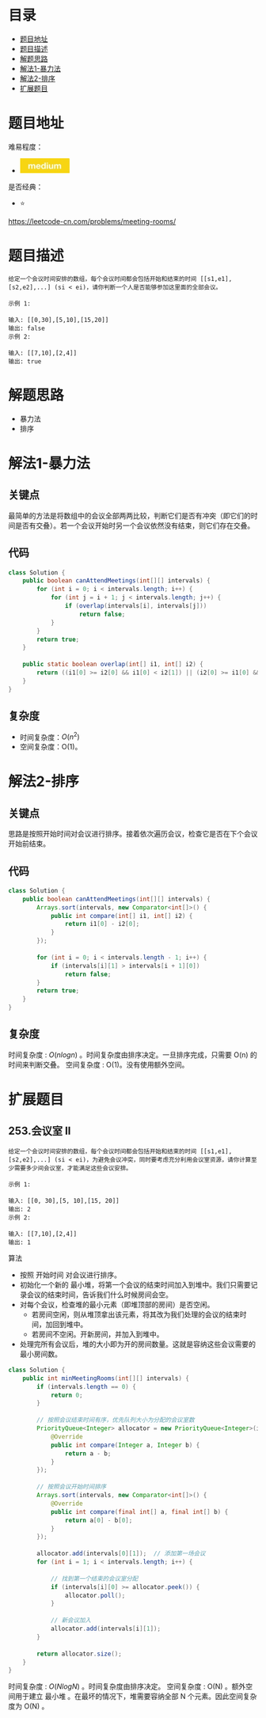 # 目录
* [题目地址](#题目地址)
* [题目描述](#题目描述)
* [解题思路](#解题思路)
* [解法1-暴力法](#解法1-暴力法)
* [解法2-排序](#解法2-排序)
* [扩展题目](#扩展题目)



# 题目地址
难易程度：
- ![medium.jpg](../.images/medium.jpg)

是否经典：
- ⭐️

https://leetcode-cn.com/problems/meeting-rooms/

# 题目描述
```text
给定一个会议时间安排的数组，每个会议时间都会包括开始和结束的时间 [[s1,e1],[s2,e2],...] (si < ei)，请你判断一个人是否能够参加这里面的全部会议。

示例 1:

输入: [[0,30],[5,10],[15,20]]
输出: false
示例 2:

输入: [[7,10],[2,4]]
输出: true
```


# 解题思路
- 暴力法
- 排序

# 解法1-暴力法
## 关键点
最简单的方法是将数组中的会议全部两两比较，判断它们是否有冲突（即它们的时间是否有交叠）。若一个会议开始时另一个会议依然没有结束，则它们存在交叠。


## 代码
```Java
class Solution {
    public boolean canAttendMeetings(int[][] intervals) {
        for (int i = 0; i < intervals.length; i++) {
            for (int j = i + 1; j < intervals.length; j++) {
                if (overlap(intervals[i], intervals[j]))
                    return false;
            }
        }
        return true;
    }

    public static boolean overlap(int[] i1, int[] i2) {
        return ((i1[0] >= i2[0] && i1[0] < i2[1]) || (i2[0] >= i1[0] && i2[0] < i1[1]));
    }
}
```


## 复杂度
- 时间复杂度：$O(n^2)$
- 空间复杂度：O(1)。


# 解法2-排序
## 关键点
思路是按照开始时间对会议进行排序。接着依次遍历会议，检查它是否在下个会议开始前结束。

## 代码
```Java
class Solution {
    public boolean canAttendMeetings(int[][] intervals) {
        Arrays.sort(intervals, new Comparator<int[]>() {
            public int compare(int[] i1, int[] i2) {
                return i1[0] - i2[0];
            }
        });

        for (int i = 0; i < intervals.length - 1; i++) {
            if (intervals[i][1] > intervals[i + 1][0])
                return false;
        }
        return true;
    }
}
```


## 复杂度
时间复杂度 : $O(nlogn)$ 。时间复杂度由排序决定。一旦排序完成，只需要 O(n) 的时间来判断交叠。
空间复杂度 : O(1)。没有使用额外空间。


# 扩展题目
## 253.会议室 II
```text
给定一个会议时间安排的数组，每个会议时间都会包括开始和结束的时间 [[s1,e1],[s2,e2],...] (si < ei)，为避免会议冲突，同时要考虑充分利用会议室资源，请你计算至少需要多少间会议室，才能满足这些会议安排。

示例 1:

输入: [[0, 30],[5, 10],[15, 20]]
输出: 2
示例 2:

输入: [[7,10],[2,4]]
输出: 1
```

算法
- 按照 开始时间 对会议进行排序。
- 初始化一个新的 最小堆，将第一个会议的结束时间加入到堆中。我们只需要记录会议的结束时间，告诉我们什么时候房间会空。
- 对每个会议，检查堆的最小元素（即堆顶部的房间）是否空闲。
    - 若房间空闲，则从堆顶拿出该元素，将其改为我们处理的会议的结束时间，加回到堆中。
    - 若房间不空闲。开新房间，并加入到堆中。
- 处理完所有会议后，堆的大小即为开的房间数量。这就是容纳这些会议需要的最小房间数。

```Java
class Solution {
    public int minMeetingRooms(int[][] intervals) {
        if (intervals.length == 0) {
            return 0;
        }

        // 按照会议结束时间有序，优先队列大小为分配的会议室数
        PriorityQueue<Integer> allocator = new PriorityQueue<Integer>(intervals.length, new Comparator<Integer>() {
            @Override
            public int compare(Integer a, Integer b) {
                return a - b;
            }
        });

        // 按照会议开始时间排序
        Arrays.sort(intervals, new Comparator<int[]>() {
            @Override
            public int compare(final int[] a, final int[] b) {
                return a[0] - b[0];
            }
        });

        allocator.add(intervals[0][1]);  // 添加第一场会议
        for (int i = 1; i < intervals.length; i++) {

            // 找到第一个结束的会议室分配
            if (intervals[i][0] >= allocator.peek()) {
                allocator.poll();
            }

            // 新会议加入
            allocator.add(intervals[i][1]);
        }

        return allocator.size();
    }
}
```

时间复杂度 : $O(NlogN)$ 。时间复杂度由排序决定。
空间复杂度 : O(N) 。额外空间用于建立 最小堆 。在最坏的情况下，堆需要容纳全部 N 个元素。因此空间复杂度为 O(N) 。

